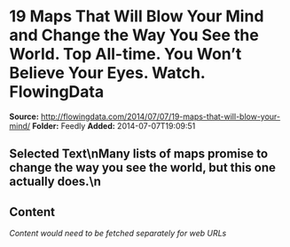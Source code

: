 # 19 Maps That Will Blow Your Mind and Change the Way You See the World. Top All-time. You Won’t Believe Your Eyes. Watch. FlowingData

**Source:** http://flowingdata.com/2014/07/07/19-maps-that-will-blow-your-mind/
**Folder:** Feedly
**Added:** 2014-07-07T19:09:51


## Selected Text\nMany lists of maps promise to change the way you see the world, but this one actually does.\n

## Content
*Content would need to be fetched separately for web URLs*
